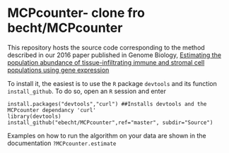 # MCPcounter- clone fro becht/MCPcounter
This repository hosts the source code corresponding to the method described in our 2016 paper published in Genome Biology, [Estimating the population abundance of tissue-infiltrating immune and stromal cell populations using gene expression](https://genomebiology.biomedcentral.com/articles/10.1186/s13059-016-1070-5)

To install it, the easiest is to use the `R` package `devtools` and its function `install_github`. To do so, open an `R` session and enter

    install.packages("devtools","curl") ##Installs devtools and the MCPcounter dependancy 'curl'
    library(devtools)
    install_github("ebecht/MCPcounter",ref="master", subdir="Source")
    
Examples on how to run the algorithm on your data are shown in the documentation `?MCPcounter.estimate`
